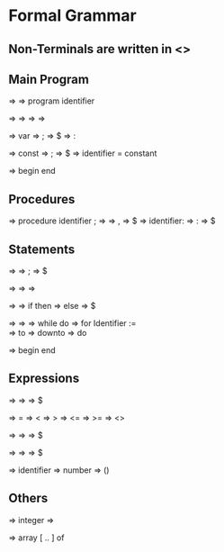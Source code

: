
# Formal Grammar

## Non-Terminals are written in <>

## Main Program

<Program>                   => <Program-Header><Block>
<Program-Header>            => program identifier

<Block>                     => <Declaration-Part><Statement-Part>
<Declaration-Part>          => <Variable-Declaration>
<Declaration-Part>          => <Constant-Declaration>
<Declaration-Part>          => <Procedure-Declaration>

<Variable-Declaration>      => var <Variable-Declaration-Part><Variable-Declaration-Pr>
<Variable-Declaration-Pr>   => ;<Variable-Declaration-Part><Variable-Declaration-Pr>
<Variable-Declaration-Pr>   => $
<Variable-Declaration-Part> => <Identifier-List>:<Type>

<Constant-Declaration>      => const <Contant-Declaration-Part><Constant-Declaration-Pr>
<Constant-Declaration-Pr>   => ;<Constant-Declaration-Part><Constant-Declaration-Pr>
<Constant-Declaration-Pr>   => $
<Constant-Declaration-Part> => identifier = constant

<Statement-Part>            => begin <Statement-Sequence> end

## Procedures

<Procedure-Declaration>     => procedure identifier <Parameter-List><Return-Type>;
<Parameter-List>            => <Parameter><Parameter-List-Pr>
<Parameter-List-Pr>         => ,<Parameter><Parameter-List-Pr>
<Parameter-List-Pr>         => $
<Parameter>                 => identifier:<Type>
<Return-Type>               => :<Type>
<Return-Type>               => $

## Statements

<Statement-Sequence>        => <Statement><Statement-Sequence-Pr>
<Statement-Sequence-Pr>     => ;<Statement><Statement-Sequence-Pr>
<Statement-Sequence-Pr>     => $

<Statement>                 => <Conditional-Statement>
<Statement>                 => <Repeditive-Statement>
<Statement>                 => <Block-Statement>

<Conditional-Statement>     => <If-Statement>
<If-Statement>              => if <Expression> then <Statement> <If-Statement-Pr>
<If-Statement-Pr>           => else <Statement>
<If-Statement-Pr>           => $

<Repeditive-Statement>      => <While-Statement>
<Repeditive-Statement>      => <For-Statement>
<While-Statement>           => while <Expression> do <Statement>
<For-Statement>             => for Identifier := <Expression> <For-Statement-Pr>      
<For-Statement-Pr>          => to <Expression> <For-Statement-End>
<For-Statement-Pr>          => downto <For-Statement-End>
<For-Statement-End>         => do <Statement>

<Block-Statement>           => begin <Statement-Sequence> end

## Expressions

<Expression>                => <Base-Expression><Expression-Pr>
<Expression-Pr>             => <Comparison-Operator><Base-Expression><Expression-Pr>
<Expression-Pr>             => $

<Comparison-Operator>       => =
<Comparison-Operator>       => <
<Comparison-Operator>       => >
<Comparison-Operator>       => <=
<Comparison-Operator>       => >=
<Comparison-Operator>       => <>

<Base-Expression>           => <Term><Base-Expression-Pr>
<Base-Expression-Pr>        => <Plus-Minus-Or><Term><Base-Expression-Pr>
<Base-Expression-Pr>        => $

<Term>                      => <Factor><Term-Pr>
<Term-Pr>                   => <Mult-Div-And><Factor><Term-Pr>
<Term-Pr>                   => $

<Factor>                    => identifier
<Factor>                    => number
<Factor>                    => (<Expression>)

## Others

<Type>                      => integer
<Type>                      => <Array-Type>

<Array-Type>                => array [<Expression> .. <Expression>] of <Type>






